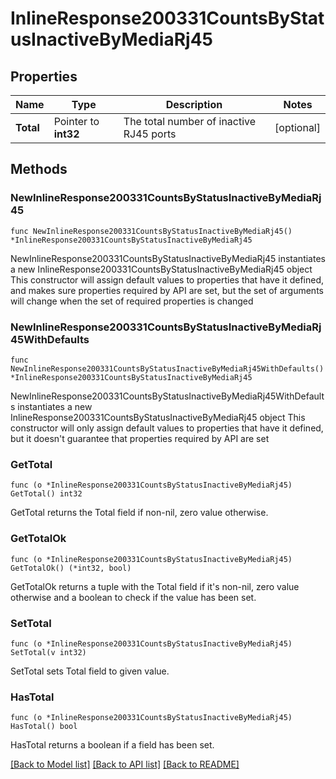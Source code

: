 # InlineResponse200331CountsByStatusInactiveByMediaRj45

## Properties

Name | Type | Description | Notes
------------ | ------------- | ------------- | -------------
**Total** | Pointer to **int32** | The total number of inactive RJ45 ports | [optional] 

## Methods

### NewInlineResponse200331CountsByStatusInactiveByMediaRj45

`func NewInlineResponse200331CountsByStatusInactiveByMediaRj45() *InlineResponse200331CountsByStatusInactiveByMediaRj45`

NewInlineResponse200331CountsByStatusInactiveByMediaRj45 instantiates a new InlineResponse200331CountsByStatusInactiveByMediaRj45 object
This constructor will assign default values to properties that have it defined,
and makes sure properties required by API are set, but the set of arguments
will change when the set of required properties is changed

### NewInlineResponse200331CountsByStatusInactiveByMediaRj45WithDefaults

`func NewInlineResponse200331CountsByStatusInactiveByMediaRj45WithDefaults() *InlineResponse200331CountsByStatusInactiveByMediaRj45`

NewInlineResponse200331CountsByStatusInactiveByMediaRj45WithDefaults instantiates a new InlineResponse200331CountsByStatusInactiveByMediaRj45 object
This constructor will only assign default values to properties that have it defined,
but it doesn't guarantee that properties required by API are set

### GetTotal

`func (o *InlineResponse200331CountsByStatusInactiveByMediaRj45) GetTotal() int32`

GetTotal returns the Total field if non-nil, zero value otherwise.

### GetTotalOk

`func (o *InlineResponse200331CountsByStatusInactiveByMediaRj45) GetTotalOk() (*int32, bool)`

GetTotalOk returns a tuple with the Total field if it's non-nil, zero value otherwise
and a boolean to check if the value has been set.

### SetTotal

`func (o *InlineResponse200331CountsByStatusInactiveByMediaRj45) SetTotal(v int32)`

SetTotal sets Total field to given value.

### HasTotal

`func (o *InlineResponse200331CountsByStatusInactiveByMediaRj45) HasTotal() bool`

HasTotal returns a boolean if a field has been set.


[[Back to Model list]](../README.md#documentation-for-models) [[Back to API list]](../README.md#documentation-for-api-endpoints) [[Back to README]](../README.md)


